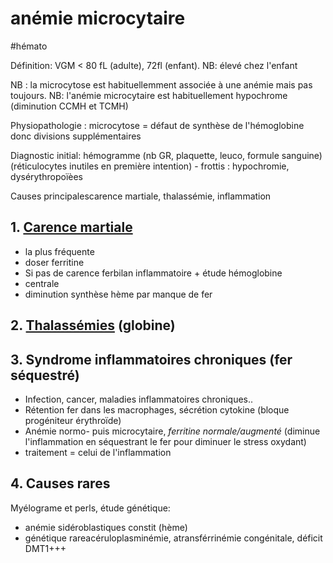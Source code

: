 # anémie microcytaire
#hémato 


Définition: VGM < 80 fL (adulte), 72fl (enfant). NB: élevé chez l'enfant 

NB : la microcytose est habituellemment associée à une anémie mais pas toujours.
NB: l'anémie microcytaire est habituellement hypochrome (diminution CCMH et TCMH) 

Physiopathologie : microcytose = défaut de synthèse de l'hémoglobine donc divisions supplémentaires 

Diagnostic initial: hémogramme (nb GR, plaquette, leuco, formule
sanguine) (réticulocytes inutiles en première intention) - frottis :
hypochromie, dysérythropoïèes 

Causes principalescarence martiale, thalassémie, inflammation 


## 1. [Carence martiale](#carence-martialenorgmd)


- la plus fréquente 
- doser ferritine 
- Si pas de carence ferbilan inflammatoire + étude hémoglobine 
- centrale 
- diminution synthèse hème par manque de fer 


## 2. [Thalassémies](#thalassc3a9miesnorgmd) (globine)



## 3. Syndrome inflammatoires chroniques (fer séquestré)


- Infection, cancer, maladies inflammatoires chroniques.. 
- Rétention fer dans les macrophages, sécrétion cytokine (bloque
  progéniteur érythroïde) 
- Anémie normo- puis microcytaire, _ferritine normale/augmenté_ (diminue
  l'inflammation en séquestrant le fer pour diminuer le stress oxydant) 
- traitement = celui de l'inflammation 


## 4. Causes rares


Myélograme et perls, étude génétique: 

- anémie sidéroblastiques constit (hème) 
- génétique rareacéruloplasminémie, atransférrinémie congénitale,
  déficit DMT1+++ 

